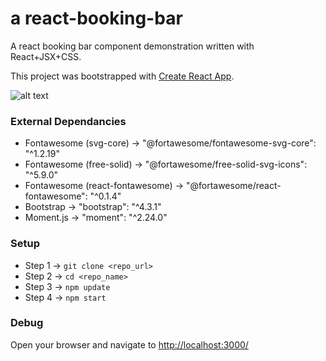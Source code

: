 # a react-booking-bar

A react booking bar component demonstration written with React+JSX+CSS.

This project was bootstrapped with [Create React App](https://github.com/facebook/create-react-app).

![alt text](https://github.com/beolabs-io/react-booking-bar/blob/master/react-bookin-bar.png "react-booking-bar preview")

### External Dependancies

* Fontawesome (svg-core) → "@fortawesome/fontawesome-svg-core": "^1.2.19"
* Fontawesome (free-solid) → "@fortawesome/free-solid-svg-icons": "^5.9.0"
* Fontawesome (react-fontawesome) → "@fortawesome/react-fontawesome": "^0.1.4"
* Bootstrap → "bootstrap": "^4.3.1"
* Moment.js → "moment": "^2.24.0"


### Setup

* Step 1 → `git clone <repo_url>`
* Step 2 → `cd <repo_name>`
* Step 3 → `npm update`
* Step 4 → `npm start`


### Debug

Open your browser and navigate to [http://localhost:3000/](http://localhost:3000/)
